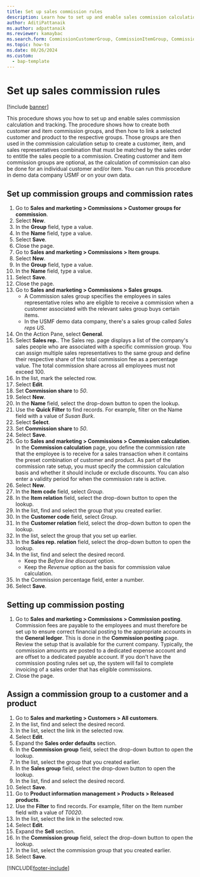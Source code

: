 ```yaml
---
title: Set up sales commission rules
description: Learn how to set up and enable sales commission calculation and tracking, including a step-by-step process using the USMF demo data company.
author: AditiPattanaik
ms.author: adpattanaik
ms.reviewer: kamaybac
ms.search.form: CommissionCustomerGroup, CommissionItemGroup, CommissionSalesGroup, CommissionSalesMember, DirPartyLookup, CommissionCalc, InventPosting, CustTable, EcoResProductDetailsExtended, CommissionEmplSalesGroup 
ms.topic: how-to
ms.date: 08/26/2024
ms.custom: 
  - bap-template
---
```


# Set up sales commission rules

[!include [banner](../../includes/banner.md)]

This procedure shows you how to set up and enable sales commission calculation and tracking. The procedure shows how to create both customer and item commission groups, and then how to link a selected customer and product to the respective groups. Those groups are then used in the commission calculation setup to create a customer, item, and sales representatives combination that must be matched by the sales order to entitle the sales people to a commission. Creating customer and item commission groups are optional, as the calculation of commission can also be done for an individual customer and/or item. You can run this procedure in demo data company USMF or on your own data.

## Set up commission groups and commission rates

1. Go to **Sales and marketing > Commissions > Customer groups for commission**.
2. Select **New**.
3. In the **Group** field, type a value.
4. In the **Name** field, type a value.
5. Select **Save**.
6. Close the page.
7. Go to **Sales and marketing > Commissions > Item groups**.
8. Select **New**.
9. In the **Group** field, type a value.
10. In the **Name** field, type a value.
11. Select **Save**.
12. Close the page.
13. Go to **Sales and marketing > Commissions > Sales groups**.
    - A Commission sales group specifies the employees in sales representative roles who are eligible to receive a commission when a customer associated with the relevant sales group buys certain items.  
    - In the USMF demo data company, there's a sales group called *Sales reps US*.  
14. On the Action Pane, select **General**.
15. Select **Sales rep.**. The Sales rep. page displays a list of the company's sales people who are associated with a specific commission group. You can assign multiple sales representatives to the same group and define their respective share of the total commission fee as a percentage value. The total commission share across all employees must not exceed 100.
16. In the list, mark the selected row.
17. Select **Edit**.
18. Set **Commission share** to *50*.
19. Select **New**.
20. In the **Name** field, select the drop-down button to open the lookup.
21. Use the **Quick Filter** to find records. For example, filter on the Name field with a value of *Susan Burk*.
22. Select **Select**.
23. Set **Commission share** to *50*.
24. Select **Save**.
25. Go to **Sales and marketing > Commissions > Commission calculation**. In the **Commission calculation** page, you define the commission rate that the employee is to receive for a sales transaction when it contains the preset combination of customer and product. As part of the commission rate setup, you must specify the commission calculation basis and whether it should include or exclude discounts. You can also enter a validity period for when the commission rate is active.  
26. Select **New**.
27. In the **Item code** field, select *Group*.
28. In the **Item relation** field, select the drop-down button to open the lookup.
29. In the list, find and select the group that you created earlier.
30. In the **Customer code** field, select *Group*.
31. In the **Customer relation** field, select the drop-down button to open the lookup.
32. In the list, select the group that you set up earlier.
33. In the **Sales rep. relation** field, select the drop-down button to open the lookup.
34. In the list, find and select the desired record.
    - Keep the *Before line discount* option.  
    - Keep the *Revenue* option as the basis for commission value calculation.
35. In the Commission percentage field, enter a number.
36. Select **Save**.

## Setting up commission posting

1. Go to **Sales and marketing > Commissions > Commission posting**. Commission fees are payable to the employees and must therefore be set up to ensure correct financial posting to the appropriate accounts in the **General ledger**. This is done in the **Commission posting** page. Review the setup that is available for the current company. Typically, the commission amounts are posted to a dedicated expense account and are offset to a dedicated payable account. If you don't have the commission posting rules set up, the system will fail to complete invoicing of a sales order that has eligible commissions.  
2. Close the page.

## Assign a commission group to a customer and a product

1. Go to **Sales and marketing > Customers > All customers**.
2. In the list, find and select the desired record.
3. In the list, select the link in the selected row.
4. Select **Edit**.
5. Expand the **Sales order defaults** section.
6. In the **Commission group** field, select the drop-down button to open the lookup.
7. In the list, select the group that you created earlier.
8. In the **Sales group** field, select the drop-down button to open the lookup.
9. In the list, find and select the desired record.
10. Select **Save**.
11. Go to **Product information management > Products > Released products**.
12. Use the **Filter** to find records. For example, filter on the Item number field with a value of *T0020*.
13. In the list, select the link in the selected row.
14. Select **Edit**.
15. Expand the **Sell** section.
16. In the **Commission group** field, select the drop-down button to open the lookup.
17. In the list, select the commission group that you created earlier.
18. Select **Save**.

[!INCLUDE[footer-include](../../../includes/footer-banner.md)]
